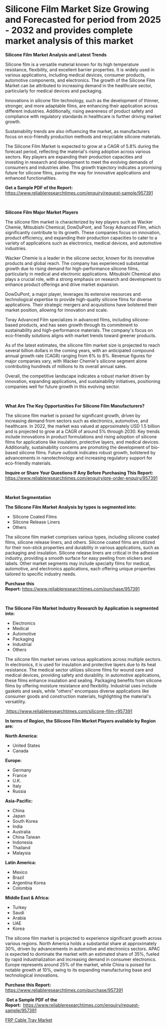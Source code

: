 <p><h1>Silicone Film Market Size Growing and Forecasted for period from 2025 - 2032 and provides complete market analysis of this market</h1></p><p><strong>Silicone Film Market Analysis and Latest Trends</strong></p>
<p><p>Silicone film is a versatile material known for its high temperature resistance, flexibility, and excellent barrier properties. It is widely used in various applications, including medical devices, consumer products, automotive components, and electronics. The growth of the Silicone Film Market can be attributed to increasing demand in the healthcare sector, particularly for medical devices and packaging. </p><p>Innovations in silicone film technology, such as the development of thinner, stronger, and more adaptable films, are enhancing their application across different industries. Additionally, rising awareness of product safety and compliance with regulatory standards in healthcare is further driving market growth. </p><p>Sustainability trends are also influencing the market, as manufacturers focus on eco-friendly production methods and recyclable silicone materials. </p><p>The Silicone Film Market is expected to grow at a CAGR of 5.8% during the forecast period, reflecting the material's rising adoption across various sectors. Key players are expanding their production capacities and investing in research and development to meet the evolving demands of consumers and industries alike. This growth trajectory indicates a promising future for silicone films, paving the way for innovative applications and enhanced functionalities.</p></p>
<p><strong>Get a Sample PDF of the Report:&nbsp;</strong> <a href="https://www.reliableresearchtimes.com/enquiry/request-sample/957391?utm_campaign=2774&utm_medium=2&utm_source=Github&utm_content=ia&utm_term=01042025&utm_id=silicone-film">https://www.reliableresearchtimes.com/enquiry/request-sample/957391</a></p>
<p>&nbsp;</p>
<p><strong>Silicone Film Major Market Players</strong></p>
<p><p>The silicone film market is characterized by key players such as Wacker Chemie, Mitsubishi Chemical, DowDuPont, and Toray Advanced Film, which significantly contribute to its growth. These companies focus on innovation, product efficiency, and expanding their production capacities to cater to a variety of applications such as electronics, medical devices, and automotive industries.</p><p>Wacker Chemie is a leader in the silicone sector, known for its innovative products and global reach. The company has experienced substantial growth due to rising demand for high-performance silicone films, particularly in medical and electronic applications. Mitsubishi Chemical also plays a crucial role, with a strong emphasis on research and development to enhance product offerings and drive market expansion.</p><p>DowDuPont, a major player, leverages its extensive resources and technological expertise to provide high-quality silicone films for diverse applications. Their strategic mergers and acquisitions have bolstered their market position, allowing for innovation and scale.</p><p>Toray Advanced Film specializes in advanced films, including silicone-based products, and has seen growth through its commitment to sustainability and high-performance materials. The company's focus on eco-friendly solutions aligns with market trends toward greener products.</p><p>As of the latest estimates, the silicone film market size is projected to reach several billion dollars in the coming years, with an anticipated compound annual growth rate (CAGR) ranging from 6% to 8%. Revenue figures for major companies vary, with Wacker Chemie's silicone segment alone contributing hundreds of millions to its overall annual sales.</p><p>Overall, the competitive landscape indicates a robust market driven by innovation, expanding applications, and sustainability initiatives, positioning companies well for future growth in this evolving sector.</p></p>
<p>&nbsp;</p>
<p><strong>What Are The Key Opportunities For Silicone Film Manufacturers?</strong></p>
<p><p>The silicone film market is poised for significant growth, driven by increasing demand from sectors such as electronics, automotive, and healthcare. In 2022, the market was valued at approximately USD 1.5 billion and is projected to grow at a CAGR of around 5% through 2030. Key trends include innovations in product formulations and rising adoption of silicone films for applications like insulation, protective layers, and medical devices. Additionally, sustainability concerns are promoting the development of bio-based silicone films. Future outlook indicates robust growth, bolstered by advancements in nanotechnology and increasing regulatory support for eco-friendly materials.</p></p>
<p><strong>Inquire or Share Your Questions If Any Before Purchasing This Report:</strong> <a href="https://www.reliableresearchtimes.com/enquiry/pre-order-enquiry/957391?utm_campaign=2774&utm_medium=2&utm_source=Github&utm_content=ia&utm_term=01042025&utm_id=silicone-film">https://www.reliableresearchtimes.com/enquiry/pre-order-enquiry/957391</a></p>
<p>&nbsp;</p>
<p><strong>Market Segmentation</strong></p>
<p><strong>The Silicone Film Market Analysis by types is segmented into:</strong></p>
<p><ul><li>Silicone Coated Films</li><li>Silicone Release Liners</li><li>Others</li></ul></p>
<p><p>The silicone film market comprises various types, including silicone coated films, silicone release liners, and others. Silicone coated films are utilized for their non-stick properties and durability in various applications, such as packaging and insulation. Silicone release liners are critical in the adhesive industry, providing a smooth surface for easy peeling from stickers and labels. Other market segments may include specialty films for medical, automotive, and electronics applications, each offering unique properties tailored to specific industry needs.</p></p>
<p><strong>Purchase this Report:&nbsp;</strong><a href="https://www.reliableresearchtimes.com/purchase/957391?utm_campaign=2774&utm_medium=2&utm_source=Github&utm_content=ia&utm_term=01042025&utm_id=silicone-film">https://www.reliableresearchtimes.com/purchase/957391</a></p>
<p>&nbsp;</p>
<p><strong>The Silicone Film Market Industry Research by Application is segmented into:</strong></p>
<p><ul><li>Electronics</li><li>Medical</li><li>Automotive</li><li>Packaging</li><li>Industrial</li><li>Others</li></ul></p>
<p><p>The silicone film market serves various applications across multiple sectors. In electronics, it is used for insulation and protective layers due to its heat resistance. The medical sector utilizes silicone films for wound care and medical devices, providing safety and durability. In automotive applications, these films enhance insulation and sealing. Packaging benefits from silicone films by offering moisture resistance and flexibility. Industrial uses include gaskets and seals, while "others" encompass diverse applications like consumer goods and construction materials, highlighting the material's versatility.</p></p>
<p><a href="https://www.reliableresearchtimes.com/silicone-film-r957391?utm_campaign=2774&utm_medium=2&utm_source=Github&utm_content=ia&utm_term=01042025&utm_id=silicone-film">&nbsp;https://www.reliableresearchtimes.com/silicone-film-r957391</a></p>
<p><strong>In terms of Region, the Silicone Film Market Players available by Region are:</strong></p>
<p>
    <p> <strong> North America: </strong>
        <ul>
            <li>United States</li>
            <li>Canada</li>
        </ul>
        </p> 
    <p> <strong> Europe: </strong>
        <ul>
            <li>Germany</li>
            <li>France</li>
            <li>U.K.</li>
            <li>Italy</li>
            <li>Russia</li>
        </ul>
        </p> 
    <p> <strong> Asia-Pacific: </strong>
        <ul>
            <li>China</li>
            <li>Japan</li>
            <li>South Korea</li>
            <li>India</li>
            <li>Australia</li>
            <li>China Taiwan</li>
            <li>Indonesia</li>
            <li>Thailand</li>
            <li>Malaysia</li>
        </ul>
        </p> 
    <p> <strong> Latin America: </strong>
        <ul>
            <li>Mexico</li>
            <li>Brazil</li>
            <li>Argentina Korea</li>
            <li>Colombia</li>
        </ul>
        </p> 
    <p> <strong> Middle East & Africa: </strong>
        <ul>
            <li>Turkey</li>
            <li>Saudi</li>
            <li>Arabia</li>
            <li>UAE</li>
            <li>Korea</li>
        </ul>
    </p>
    </p>
<p><p>The silicone film market is projected to experience significant growth across various regions. North America holds a substantial share at approximately 30%, driven by advancements in automotive and electronics sectors. APAC is expected to dominate the market with an estimated share of 35%, fueled by rapid industrialization and increasing demand in consumer electronics. Europe represents around 25% of the market, while China is poised for notable growth at 10%, owing to its expanding manufacturing base and technological innovations.</p></p>
<p><strong>Purchase this Report: </strong><a href="https://www.reliableresearchtimes.com/purchase/957391?utm_campaign=2774&utm_medium=2&utm_source=Github&utm_content=ia&utm_term=01042025&utm_id=silicone-film">https://www.reliableresearchtimes.com/purchase/957391</a></p>
<p>&nbsp;<strong>Get a Sample PDF of the Report:&nbsp;&nbsp;</strong><a href="https://www.reliableresearchtimes.com/enquiry/request-sample/957391?utm_campaign=2774&utm_medium=2&utm_source=Github&utm_content=ia&utm_term=01042025&utm_id=silicone-film">https://www.reliableresearchtimes.com/enquiry/request-sample/957391</a></p>
<p><strong></strong></p>
<p><p><a href="https://github.com/norbeludie83/Market-Research-Report-List-1/blob/main/frp-cable-tray-market.md?utm_campaign=2774&utm_medium=2&utm_source=Github&utm_content=ia&utm_term=01042025&utm_id=silicone-film">FRP Cable Tray Market</a></p></p>